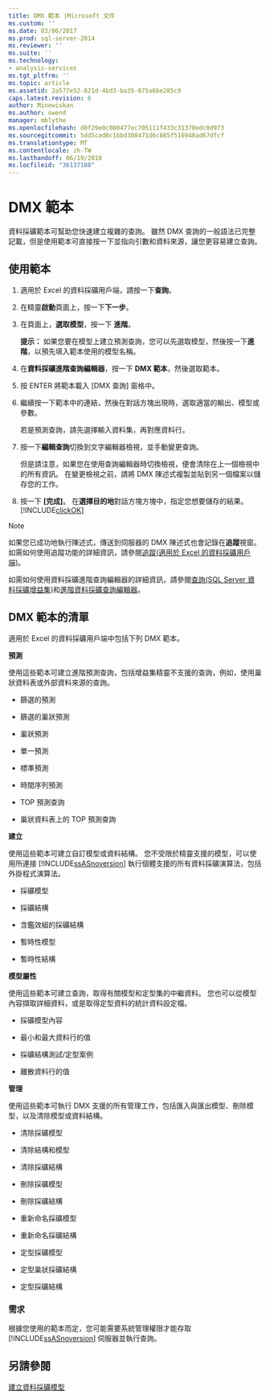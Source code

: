 ```yaml
---
title: DMX 範本 |Microsoft 文件
ms.custom: ''
ms.date: 03/06/2017
ms.prod: sql-server-2014
ms.reviewer: ''
ms.suite: ''
ms.technology:
- analysis-services
ms.tgt_pltfrm: ''
ms.topic: article
ms.assetid: 2a577e52-821d-4bd3-ba35-075a6be285c9
caps.latest.revision: 6
author: Minewiskan
ms.author: owend
manager: mblythe
ms.openlocfilehash: d0f29e0c000477ec705111f433c31370edc0d973
ms.sourcegitcommit: 5dd5cad0c1bbd308471d6c885f516948ad67dfcf
ms.translationtype: MT
ms.contentlocale: zh-TW
ms.lasthandoff: 06/19/2018
ms.locfileid: "36137188"
---
```

# <a name="dmx-templates"></a>DMX 範本
  資料採礦範本可幫助您快速建立複雜的查詢。 雖然 DMX 查詢的一般語法已完整記載，但是使用範本可直接按一下並指向引數和資料來源，讓您更容易建立查詢。  
  
## <a name="using-the-templates"></a>使用範本  
  
1.  適用於 Excel 的資料採礦用戶端，請按一下**查詢**。  
  
2.  在精靈**啟動**頁面上，按一下**下一步**。  
  
3.  在頁面上，**選取模型**，按一下 **進階**。  
  
     **提示：** 如果您要在模型上建立預測查詢，您可以先選取模型，然後按一下**進階**，以預先填入範本使用的模型名稱。  
  
4.  在**資料採礦進階查詢編輯器**，按一下  **DMX 範本**，然後選取範本。  
  
5.  按 ENTER 將範本載入 [DMX 查詢] 窗格中。  
  
6.  繼續按一下範本中的連結，然後在對話方塊出現時，選取適當的輸出、模型或參數。  
  
     若是預測查詢，請先選擇輸入資料集，再對應資料行。  
  
7.  按一下**編輯查詢**切換到文字編輯器檢視，並手動變更查詢。  
  
     但是請注意，如果您在使用查詢編輯器時切換檢視，便會清除在上一個檢視中的所有資訊。 在變更檢視之前，請將 DMX 陳述式複製並貼到另一個檔案以儲存您的工作。  
  
8.  按一下 **[完成]**。 在**選擇目的地**對話方塊方塊中，指定您想要儲存的結果。 [!INCLUDE[clickOK](../includes/clickok-md.md)]  
  
> [!NOTE]  
>  如果您已成功地執行陳述式，傳送到伺服器的 DMX 陳述式也會記錄在**追蹤**視窗。 如需如何使用追蹤功能的詳細資訊，請參閱[追蹤&#40;適用於 Excel 的資料採礦用戶端&#41;](trace-data-mining-client-for-excel.md)。  
  
 如需如何使用資料採礦進階查詢編輯器的詳細資訊，請參閱[查詢&#40;SQL Server 資料採礦增益集&#41;](query-sql-server-data-mining-add-ins.md)和[進階資料採礦查詢編輯器](advanced-data-mining-query-editor.md)。  
  
## <a name="list-of-dmx-templates"></a>DMX 範本的清單  
 適用於 Excel 的資料採礦用戶端中包括下列 DMX 範本。  
  
 **預測**  
  
 使用這些範本可建立進階預測查詢，包括增益集精靈不支援的查詢，例如，使用巢狀資料表或外部資料來源的查詢。  
  
-   篩選的預測  
  
-   篩選的巢狀預測  
  
-   巢狀預測  
  
-   單一預測  
  
-   標準預測  
  
-   時間序列預測  
  
-   TOP 預測查詢  
  
-   巢狀資料表上的 TOP 預測查詢  
  
 **建立**  
  
 使用這些範本可建立自訂模型或資料結構。 您不受限於精靈支援的模型，可以使用所連接 [!INCLUDE[ssASnoversion](../includes/ssasnoversion-md.md)] 執行個體支援的所有資料採礦演算法，包括外掛程式演算法。  
  
-   採礦模型  
  
-   採礦結構  
  
-   含鑑效組的採礦結構  
  
-   暫時性模型  
  
-   暫時性結構  
  
 **模型屬性**  
  
 使用這些範本可建立查詢，取得有關模型和定型集的中繼資料。 您也可以從模型內容擷取詳細資料，或是取得定型資料的統計資料設定檔。  
  
-   採礦模型內容  
  
-   最小和最大資料行的值  
  
-   採礦結構測試/定型案例  
  
-   離散資料行的值  
  
 **管理**  
  
 使用這些範本可執行 DMX 支援的所有管理工作，包括匯入與匯出模型、刪除模型，以及清除模型或資料結構。  
  
-   清除採礦模型  
  
-   清除結構和模型  
  
-   清除採礦結構  
  
-   刪除採礦模型  
  
-   刪除採礦結構  
  
-   重新命名採礦模型  
  
-   重新命名採礦結構  
  
-   定型採礦模型  
  
-   定型巢狀採礦結構  
  
-   定型採礦結構  
  
### <a name="requirements"></a>需求  
 根據您使用的範本而定，您可能需要系統管理權限才能存取 [!INCLUDE[ssASnoversion](../includes/ssasnoversion-md.md)] 伺服器並執行查詢。  
  
## <a name="see-also"></a>另請參閱  
 [建立資料採礦模型](creating-a-data-mining-model.md)  
  
  